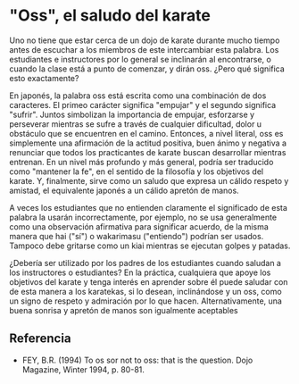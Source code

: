 # "Oss", el saludo del karate

Uno no tiene que estar cerca de un dojo de karate durante mucho tiempo antes de escuchar a los miembros de este intercambiar esta palabra. Los estudiantes e instructores por lo general se inclinarán al encontrarse, o cuando la clase está a punto de comenzar, y dirán oss. ¿Pero qué significa esto exactamente?  

En japonés, la palabra oss está escrita como una combinación de dos caracteres. El primeo carácter significa "empujar" y el segundo significa "sufrir". Juntos simbolizan la importancia de empujar, esforzarse y perseverar mientras se sufre a través de cualquier dificultad, dolor u obstáculo que se encuentren en el camino. Entonces, a nivel literal, oss es simplemente una afirmación de la actitud positiva, buen ánimo y negativa a renunciar que todos los practicantes de karate buscan desarrollar mientras entrenan. En un nivel más profundo y más general, podría ser traducido como "mantener la fe", en el sentido de la filosofía y los objetivos del karate. Y, finalmente, sirve como un saludo que expresa un cálido respeto y amistad, el equivalente japonés a un cálido apretón de manos.  

A veces los estudiantes que no entienden claramente el significado de esta palabra la usarán incorrectamente, por ejemplo, no se usa generalmente como una observación afirmativa para significar acuerdo, de la misma manera que hai ("sí") o wakarimasu ("entiendo") podrían ser usados. Tampoco debe gritarse como un kiai mientras se ejecutan golpes y patadas.

¿Debería ser utilizado por los padres de los estudiantes cuando saludan a los instructores o estudiantes? En la práctica, cualquiera que apoye los objetivos del karate y tenga interés en aprender sobre él puede saludar con de esta manera a los karatekas, si lo desean, inclinándose y un oss, como un signo de respeto y admiración por lo que hacen. Alternativamente, una buena sonrisa y apretón de manos son igualmente aceptables

## Referencia
* FEY, B.R. (1994) To os sor not to oss: that is the question. Dojo Magazine, Winter 1994, p. 80-81.